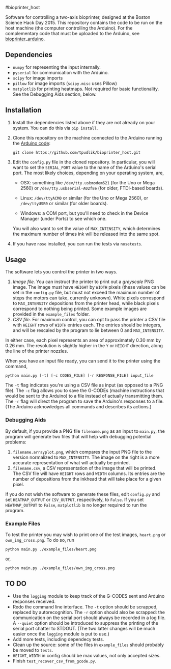 #bioprinter_host

Software for controlling a two-axis bioprinter, designed at the Boston
Science Hack Day 2015.  This repository contains the code to be run on the
host machine (the computer controlling the Arduino).  For the complementary
code that must be uploaded to the Arduino, see [bioprinter_arduino].


## Dependencies ##

*   `numpy` for representing the input internally.
*   `pyserial` for communication with the Arduino.
*   `scipy` for image imports
*   `pillow` for image imports (`scipy.misc` uses Pillow)
*   `matplotlib` for printing heatmaps. Not required for basic functionality.
    See the Debugging Aids section, below.


## Installation ##

1.  Install the dependencies listed above if they are not already on your
    system.  You can do this via `pip install`.

2.  Clone this repository on the machine connected to the Arduino running the
    [Arduino code][bioprinter_arduino]:

        git clone https://github.com/tpudlik/bioprinter_host.git

3.  Edit the `config.py` file in the cloned repository.  In particular, you
    will want to set the `SERIAL_PORT` value to the name of the Arduino's
    serial port.  The most likely choices, depending on your operating system,
    are,

    *   OSX: something like `/dev/tty.usbmodem621` (for the Uno or Mega
        2560) or `/dev/tty.usbserial-A02f8e` (for older, FTDI-based
        boards).

    *   Linux: `/dev/ttyACM0` or similar (for the Uno or Mega 2560), or
        `/dev/ttyUSB0` or similar (for older boards).

    *   Windows: a COM port, but you'll need to check in the Device
        Manager (under Ports) to see which one.

    You will also want to set the value of `MAX_INTENSITY`, which determines 
    the maximum number of times ink will be released into the same spot.

4.  If you have `nose` installed, you can run the tests via `nosetests`.


## Usage ##

The software lets you control the printer in two ways.

1.  *Image file.*  You can instruct the printer to print out a _greyscale_ 
    PNG image.  The image must have `HEIGHT` by `WIDTH` pixels (these values
    can be set in the `config.py` file, but must not exceed the maximum
    number of steps the motors can take, currently unknown). White pixels 
    correspond to `MAX_INTENSITY` depositions from the printer head, while 
    black pixels correspond to nothing being printed.  Some example images are
    provided in the `example_files` folder.
2.  *CSV file.*  For maximum control, you can opt to pass the printer a CSV
    file with `HEIGHT` rows of `WIDTH` entries each.  The entries should be 
    integers, and will be rescaled by the program to lie between 0 and
    `MAX_INTENSITY`.

In either case, each pixel represents an area of approximately 0.30 mm by
0.26 mm. The resolution is slightly higher in the `Y` or `HEIGHT` direction,
along the line of the printer nozzles.

When you have an input file ready, you can send it to the printer using the
command,
    
    python main.py [-t] [-c CODES_FILE] [-r RESPONSE_FILE] input_file

The `-t` flag indicates you're using a CSV file as input (as opposed to a
PNG file).  The `-c` flag allows you to save the G-CODEs (machine instructions
that would be sent to the Arduino) to a file instead of actually transmitting
them.  The `-r` flag will direct the program to save the Arduino's responses
to a file.  (The Arduino acknowledges all commands and describes its
actions.)


### Debugging Aids ###

By default, if you provide a PNG file `filename.png` as an input to `main.py`,
the program will generate two files that will help with debugging potential
problems:

1.  `filename.arrayplot.png`, which compares the input PNG file to the
    version normalized to `MAX_INTENSITY`.  The image on the right is a more
    accurate representation of what will actually be printed.
2.  `filename.csv`, a CSV representation of the image that will be printed.
    The CSV file will have `HEIGHT` rows and `WIDTH` columns.  Its entries are
    the number of depositions from the inkhead that will take place for a
    given pixel.

If you do not wish the software to generate these files, edit `config.py`
and set `HEATMAP_OUTPUT` or `CSV_OUTPUT`, respectively, to `False`.  If you
set `HEATMAP_OUTPUT` to `False`, `matplotlib` is no longer required to
run the program.


### Example Files ###

To test the printer you may wish to print one of the test images, `heart.png`
or `own_img_cross.png`.  To do so, run

    python main.py ./example_files/heart.png

or,
    
    python main.py ./example_files/own_img_cross.png



## TO DO ##

*   Use the `logging` module to keep track of the G-CODES sent and Arduino
    responses received.
*   Redo the command line interface.  The `-t` option should be scrapped,
    replaced by autorecognition.  The `-r` option should also be scrapped:
    the communication on the serial port should always be recorded in a log
    file.  A `--quiet` option should be introduced to suppress the printing of
    the serial port chatter to STDOUT.  (The two latter changes will be much
    easier once the `logging` module is put to use.)
*   Add more tests, including dependecy tests.
*   Clean up the source: some of the files in `example_files` should probably
    be moved to `tests`.
*   `HEIGHT`, `WIDTH` in config should be max values, not only accepted sizes.
*   Finish `test_recover_csv_from_gcode.py`.


[bioprinter_arduino]: https://github.com/tpudlik/bioprinter_arduino
